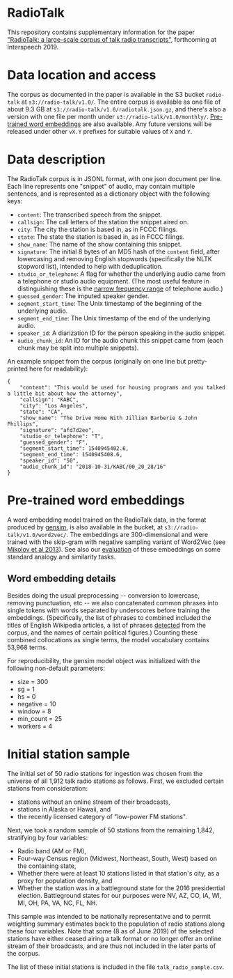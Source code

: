 # RadioTalk
This repository contains supplementary information for the paper ["RadioTalk: a large-scale corpus of talk radio transcripts"](https://arxiv.org/abs/1907.07073), forthcoming at Interspeech 2019.

# Data location and access
The corpus as documented in the paper is available in the S3 bucket `radio-talk` at `s3://radio-talk/v1.0/`. The entire corpus is available as one file of about 9.3 GB at `s3://radio-talk/v1.0/radiotalk.json.gz`, and there's also a version with one file per month under `s3://radio-talk/v1.0/monthly/`. [Pre-trained word embeddings](#pre-trained-word-embeddings) are also available. Any future versions will be released under other `vX.Y` prefixes for suitable values of `X` and `Y`.

# Data description
The RadioTalk corpus is in JSONL format, with one json document per line. Each line represents one "snippet" of audio, may contain multiple sentences, and is represented as a dictionary object with the following keys:
* `content`: The transcribed speech from the snippet.
* `callsign`: The call letters of the station the snippet aired on.
* `city`: The city the station is based in, as in FCCC filings.
* `state`: The state the station is based in, as in FCCC filings.
* `show_name`: The name of the show containing this snippet.
* `signature`: The initial 8 bytes of an MD5 hash of the `content` field, after lowercasing and removing English stopwords (specifically the NLTK stopword list), intended to help with deduplication.
* `studio_or_telephone`: A flag for whether the underlying audio came from a telephone or studio audio equipment. (The most useful feature in distinguishing these is the [narrow frequency range](https://en.wikipedia.org/wiki/Plain_old_telephone_service#Characteristics) of telephone audio.)
* `guessed_gender`: The imputed speaker gender.
* `segment_start_time`: The Unix timestamp of the beginning of the underlying audio.
* `segment_end_time`: The Unix timestamp of the end of the underlying audio.
* `speaker_id`: A diarization ID for the person speaking in the audio snippet.
* `audio_chunk_id`: An ID for the audio chunk this snippet came from (each chunk may be split into multiple snippets).

An example snippet from the corpus (originally on one line but pretty-printed here for readability):
```
{
    "content": "This would be used for housing programs and you talked a little bit about how the attorney",
    "callsign": "KABC",
    "city": "Los Angeles",
    "state": "CA",
    "show_name": "The Drive Home With Jillian Barberie & John Phillips",
    "signature": "afd7d2ee",
    "studio_or_telephone": "T",
    "guessed_gender": "F",
    "segment_start_time": 1540945402.6,
    "segment_end_time": 1540945408.6,
    "speaker_id": "S0",
    "audio_chunk_id": "2018-10-31/KABC/00_20_28/16"
}
```

# Pre-trained word embeddings
A word embedding model trained on the RadioTalk data, in the format produced by [gensim](https://radimrehurek.com/gensim/models/word2vec.html), is also available in the bucket, at `s3://radio-talk/v1.0/word2vec/`. The embeddings are 300-dimensional and were trained with the skip-gram with negative sampling variant of Word2Vec (see [Mikolov et al 2013](https://arxiv.org/abs/1301.3781)). See also our [evaluation](word2vec/word2vec-eval.ipynb) of these embeddings on some standard analogy and similarity tasks.

## Word embedding details
Besides doing the usual preprocessing -- conversion to lowercase, removing punctuation, etc -- we also concatenated common phrases into single tokens with words separated by underscores  before training the embeddings. (Specifically, the list of phrases to combined included the titles of English Wikipedia articles, a list of phrases [detected](https://radimrehurek.com/gensim/models/phrases.html) from the corpus, and the names of certain political figures.) Counting these combined collocations as single terms, the model vocabulary contains 53,968 terms.

For reproducibility, the gensim model object was initialized with the following non-default parameters:
* size = 300
* sg = 1
* hs = 0
* negative = 10
* window = 8
* min\_count = 25
* workers = 4

# Initial station sample
The initial set of 50 radio stations for ingestion was chosen from the universe of all 1,912 talk radio stations as follows. First, we excluded certain stations from consideration:
* stations without an online stream of their broadcasts,
* stations in Alaska or Hawaii, and
* the recently licensed category of "low-power FM stations".

Next, we took a random sample of 50 stations from the remaining 1,842, stratifying by four variables:
* Radio band (AM or FM),
* Four-way Census region (Midwest, Northeast, South, West) based on the containing state,
* Whether there were at least 10 stations listed in that station's city, as a proxy for population density, and
* Whether the station was in a battleground state for the 2016 presidential election. Battleground states for our purposes were NV, AZ, CO, IA, WI, MI, OH, PA, VA, NC, FL, NH.

This sample was intended to be nationally representative and to permit weighting summary estimates back to the population of radio stations along these four variables. Note that some (8 as of June 2019) of the selected stations have either ceased airing a talk format or no longer offer an online stream of their broadcasts, and are thus not included in the later parts of the corpus.

The list of these initial stations is included in the file `talk_radio_sample.csv`.

